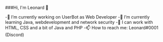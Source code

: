 ###Hi, I'm Leonard 👋

-🔭 I’m currently working on UserBot as Web Developer
-🌱 I’m currently learning Java, webdevelopment and network security 
-💬 I can work with HTML, CSS and a bit of Java and PHP
-📫 How to reach me: Leonard#0001 (Discord)

<!--
**caneycode24/caneycode24** is a ✨ _special_ ✨ repository because its `README.md` (this file) appears on your GitHub profile.

Here are some ideas to get you started:

- 🔭 I’m currently working on ...
- 🌱 I’m currently learning ...
- 👯 I’m looking to collaborate on ...
- 🤔 I’m looking for help with ...
- 💬 Ask me about ...
- 📫 How to reach me: ...
- 😄 Pronouns: ...
- ⚡ Fun fact: ...
-->
